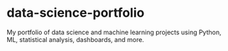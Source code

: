 # data-science-portfolio
My portfolio of data science and machine learning projects using Python, ML, statistical analysis, dashboards, and more.
